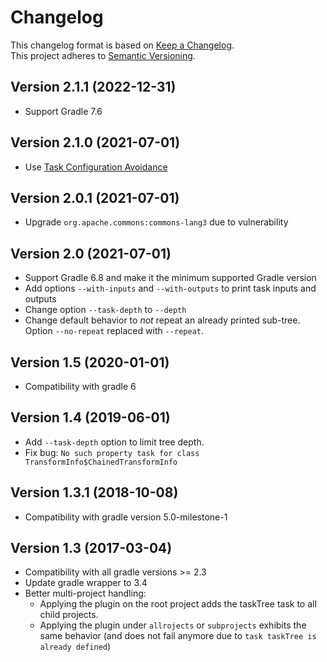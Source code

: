 Changelog
=========

This changelog format is based on [Keep a Changelog](https://keepachangelog.com/en/1.0.0/).  
This project adheres to [Semantic Versioning](https://semver.org/spec/v2.0.0.html).

Version 2.1.1 (2022-12-31)
----------------------------
* Support Gradle 7.6

Version 2.1.0 (2021-07-01)
----------------------------
* Use [Task Configuration Avoidance](https://docs.gradle.org/current/userguide/task_configuration_avoidance.html)

Version 2.0.1 (2021-07-01)
----------------------------
* Upgrade `org.apache.commons:commons-lang3` due to vulnerability

Version 2.0 (2021-07-01)
----------------------------
* Support Gradle 6.8 and make it the minimum supported Gradle version
* Add options `--with-inputs` and `--with-outputs` to print task inputs and outputs
* Change option `--task-depth` to `--depth`
* Change default behavior to _not_ repeat an already printed sub-tree. Option `--no-repeat` replaced with `--repeat`.

Version 1.5 (2020-01-01)
----------------------------
* Compatibility with gradle 6

Version 1.4 (2019-06-01)
----------------------------
* Add `--task-depth` option to limit tree depth.
* Fix bug: `No such property task for class TransformInfo$ChainedTransformInfo`

Version 1.3.1 (2018-10-08)
----------------------------

* Compatibility with gradle version 5.0-milestone-1

Version 1.3 (2017-03-04)
----------------------------

* Compatibility with all gradle versions >= 2.3
* Update gradle wrapper to 3.4
* Better multi-project handling:
   - Applying the plugin on the root project adds the taskTree task to all child projects.
   - Applying the plugin under `allrojects`  or `subprojects` exhibits the same behavior (and does not fail anymore due to `task taskTree is already defined`)

